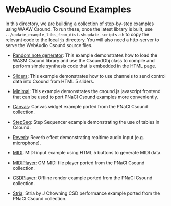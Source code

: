 WebAudio Csound Examples
===============

In this directory, we are building a collection of step-by-step examples using WAAW Csound. To run these,
once the latest library is built, use `../update_example_libs_from_dist.shupdate-scripts.sh` to copy the
relevant code to the local `js` directory. You will also need a
http-server to serve the WebAudio Csound source files.


* [Random note generator](https://github.com/csound/csound/blob/develop/emscripten/examples/randgen.html):
This example demonstrates how to load the WASM Csound library and use the CsoundObj class to compile and perform 
simple synthesis code that is embedded in the HTML page.

* [Sliders](https://github.com/csound/csound/blob/develop/emscripten/examples/sliders.html):
This example demonstrates how to use channels to send control data into Csound from HTML 5
sliders.

* [Minimal](https://github.com/csound/csound/blob/develop/emscripten/examples/minimal.html):
This example demonstrates the csound.js javascript frontend that can
be used to port PNaCl Csound examples more conveniently. 

* [Canvas](https://github.com/csound/csound/blob/develop/emscripten/examples/canvas.html):
Canvas widget example ported from the PNaCl Csound collection.

* [StepSeq](https://github.com/csound/csound/blob/develop/emscripten/examples/tabex.html):
Step Sequencer example demonstrating the use of tables in Csound.

* [Reverb](https://github.com/csound/csound/blob/develop/emscripten/examples/reverb.html):
Reverb effect demonstrating realtime audio input (e.g. microphone).

* [MIDI](https://github.com/csound/csound/blob/develop/emscripten/examples/midi.html):
MIDI input example using HTML 5 buttons to generate MIDI data.

* [MIDIPlayer](https://github.com/csound/csound/blob/develop/emscripten/examples/midiplayer.html):
GM MIDI file player ported from the PNaCl Csound collection.

* [CSDPlayer](https://github.com/csound/csound/blob/develop/emscripten/examples/csdplayer.html):
Offline render example ported from the PNaCl Csound collection.

* [Stria](https://github.com/csound/csound/blob/develop/emscripten/examples/stria.html):
Stria by J Chowning CSD performance example ported from the PNaCl
Csound collection.



